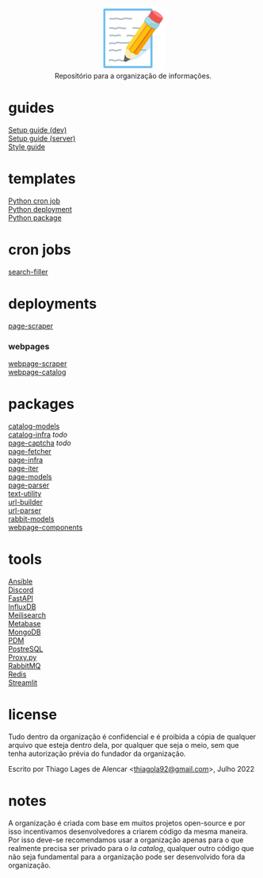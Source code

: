 
<div align="center">
  <img src="./res/memo.png"><br/>
  Repositório para a organização de informações.
</div>

# guides
[Setup guide (dev)](/SETUP_GUIDE_DEV.md)  
[Setup guide (server)](/SETUP_GUIDE_SERVER.md)  
[Style guide](/STYLE_GUIDE.md)  

# templates
[Python cron job](https://github.com/la-catalog/python-cronjob)  
[Python deployment](https://github.com/la-catalog/python-deployment)  
[Python package](https://github.com/la-catalog/python-package)  

# cron jobs
[search-filler](https://github.com/la-catalog/search-filler)  

# deployments
[page-scraper](https://github.com/la-catalog/page-scraper)  

### webpages
[webpage-scraper](https://github.com/la-catalog/webpage-scraper)  
[webpage-catalog](https://github.com/la-catalog/webpage-catalog)  

# packages
[catalog-models](https://github.com/la-catalog/catalog-models)  
[catalog-infra](https://github.com/la-catalog/catalog-infra) *todo*  
[page-captcha](https://github.com/la-catalog/page-captcha) *todo*  
[page-fetcher](https://github.com/la-catalog/page-fetcher)  
[page-infra](https://github.com/la-catalog/page-infra)  
[page-iter](https://github.com/la-catalog/page-iter)  
[page-models](https://github.com/la-catalog/page-models)  
[page-parser](https://github.com/la-catalog/page-parser)  
[text-utility](https://github.com/la-catalog/text-utility)  
[url-builder](https://github.com/la-catalog/url-builder)  
[url-parser](https://github.com/la-catalog/url-parser)  
[rabbit-models](https://github.com/la-catalog/rabbit-models)  
[webpage-components](https://github.com/la-catalog/webpage-components)  

# tools
[Ansible](https://www.ansible.com/)  
[Discord](https://discord.com/)  
[FastAPI](https://fastapi.tiangolo.com/)  
[InfluxDB](https://www.influxdata.com/)  
[Meilisearch](https://www.meilisearch.com/)  
[Metabase](https://www.metabase.com/)  
[MongoDB](https://www.mongodb.com/)  
[PDM](https://pdm.fming.dev/latest/)  
[PostreSQL](https://www.postgresql.org/)  
[Proxy.py](https://abhinavsingh.com/proxy-py-a-lightweight-single-file-http-proxy-server-in-python/)  
[RabbitMQ](https://rabbitmq.com/)  
[Redis](https://redis.io/)  
[Streamlit](https://streamlit.io/)  

# license
Tudo dentro da organização é confidencial e é proibida a cópia de qualquer arquivo que esteja dentro dela, por qualquer que seja o meio, sem que tenha autorização prévia do fundador da organização.  

Escrito por Thiago Lages de Alencar \<thiagola92@gmail.com\>, Julho 2022  

# notes
A organização é criada com base em muitos projetos open-source e por isso incentivamos desenvolvedores a criarem código da mesma maneira. Por isso deve-se recomendamos usar a organização apenas para o que realmente precisa ser privado para o *la catalog*, qualquer outro código que não seja fundamental para a organização pode ser desenvolvido fora da organização.  
